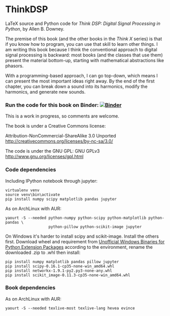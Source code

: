 ThinkDSP
========

LaTeX source and Python code for _Think DSP: Digital Signal Processing in Python_, by Allen B. Downey.

The premise of this book (and the other books in the _Think X_ series) is that if you know how to program,
you can use that skill to learn other things.  I am writing this book because I think the conventional
approach to digital signal processing is backward: most books (and the classes that use them) present
the material bottom-up, starting with mathematical abstractions like phasors.

With a programming-based approach, I can go top-down, which means I can present the most important
ideas right away.  By the end of the first chapter, you can
break down a sound into its harmonics, modify the harmonics, and generate new sounds.

### Run the code for this book on Binder: [![Binder](http://mybinder.org/badge.svg)](http://mybinder.org/repo/boltomli/ThinkDSP)

This is a work in progress, so comments are welcome.

The book is under a Creative Commons license:

Attribution-NonCommercial-ShareAlike 3.0 Unported 
http://creativecommons.org/licenses/by-nc-sa/3.0/

The code is under the GNU GPL:
GNU GPLv3 http://www.gnu.org/licenses/gpl.html

### Code dependencies

Including IPython notebook through jupyter:

```
virtualenv venv
source venv\bin\activate
pip install numpy scipy matplotlib pandas jupyter
```

As on ArchLinux with AUR:

```
yaourt -S --needed python-numpy python-scipy python-matplotlib python-pandas \
                   python-pillow python-scikit-image jupyter
```

On Windows it's harder to install scipy and scikit-image. Install the others first. Download wheel and requirement from [Unofficial Windows Binaries for Python Extension Packages](http://www.lfd.uci.edu/~gohlke/pythonlibs) according to the environment, rename the downloaded .zip to .whl then install:

```
pip install numpy matplotlib pandas pillow jupyter
pip install scipy-0.16.1-cp35-none-win_amd64.whl
pip install networkx-1.9.1-py2.py3-none-any.whl
pip install scikit_image-0.11.3-cp35-none-win_amd64.whl
```

### Book dependencies

As on ArchLinux with AUR:

```
yaourt -S --needed texlive-most texlive-lang hevea evince
```
